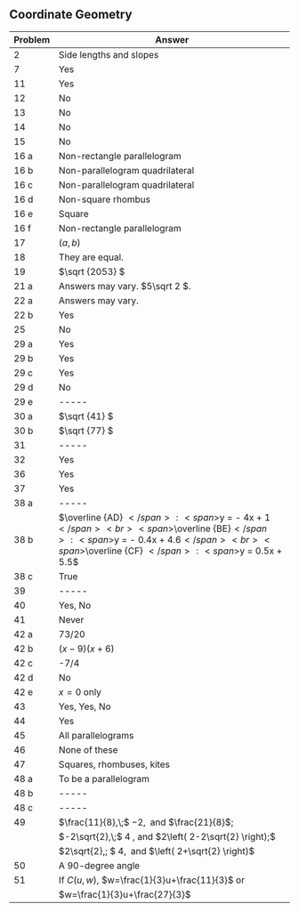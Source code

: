 
## Coordinate Geometry

|Problem|Answer|
|-------|------|
|2|Side lengths and slopes|
|7|Yes|
|11|Yes|
|12|No|
|13|No|
|14|No|
|15|No|
|16 a|Non-rectangle parallelogram|
|16 b|Non-parallelogram quadrilateral|
|16 c|Non-parallelogram quadrilateral|
|16 d|Non-square rhombus|
|16 e|Square|
|16 f|Non-rectangle parallelogram|
|17|<span>$\left( {a,b} \right)$</span>|
|18|They are equal.|
|19|<span> $\sqrt {2053} $</span>|
|21 a|Answers may vary. <span>$5\sqrt 2 $</span>.|
|22 a|Answers may vary.|
|22 b|Yes|
|25|No|
|29 a|Yes|
|29 b|Yes|
|29 c|Yes|
|29 d|No|
|29 e|-----|
|30 a|<span>$\sqrt {41} $</span>|
|30 b|<span>$\sqrt {77} $</span>|
|31|-----|
|32|Yes|
|36|Yes|
|37|Yes|
|38 a|-----|
|38 b|<span>$\overline {AD} $</span>: <span>$y = - 4x + 1$</span><br><span>$\overline {BE}$</span>: <span>$y = - 0.4x + 4.6$</span><br><span>$\overline {CF} $</span>: <span>$y = 0.5x + 5.5$</span><br>|
|38 c|True|
|39|-----|
|40|Yes, No|
|41|Never|
|42 a|73/20|
|42 b|$(x-9)(x+6)$|
|42 c|-7/4|
|42 d|No|
|42 e|<span>$x = 0$</span> <span>only</span>|
|43|Yes, Yes, No|
|44|Yes|
|45|All parallelograms|
|46|None of these|
|47|Squares, rhombuses, kites|
|48 a|To be a parallelogram|
|48 b|-----|
|48 c|-----|
|49|$\frac{11}{8},\;$ $-2,\;$ and $\frac{21}{8}$;|
||$-2\sqrt{2},\;$ $4\;$, and $2\left( 2-2\sqrt{2} \right);$|
||$2\sqrt{2},\; $ $4,\;$ and $\left( 2+\sqrt{2} \right)$|
|50|A 90-degree angle|
|51|If $C(u,w)$, $w=\frac{1}{3}u+\frac{11}{3}$ or|
||$w=\frac{1}{3}u+\frac{27}{3}$|
